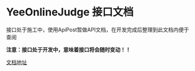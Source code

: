 # YeeOnlineJudge 接口文档

接口处于施工中，使用ApiPost暂做API文档，在开发完成后整理到此文档内便于查阅

**注意：接口处于开发中，意味着接口将会随时变动！！**

[文档地址](https://console-docs.apipost.cn/preview/b3f3b4b2cb597e5a/063a517bde970e0a)

